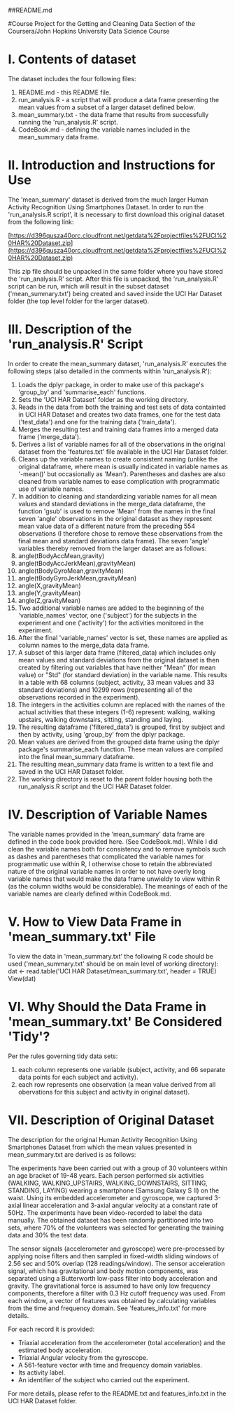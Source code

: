 ##README.md

#Course Project for the Getting and Cleaning Data Section of the Coursera/John Hopkins University Data Science Course


I. Contents of  dataset
=======================
The dataset includes the four following files:

1. README.md  - this README file.
2. run\_analysis.R - a script that will produce a data frame presenting the mean values from a subset of a larger dataset defined below.
3. mean\_summary.txt - the data frame that results from successfully running the 'run\_analysis.R' script.
4. CodeBook.md - defining the variable names included in the mean\_summary data frame.  


II. Introduction and Instructions for Use
=========================================
The 'mean\_summary' dataset is derived from the much larger Human Activity Recognition Using Smartphones Dataset. In order to run the 'run\_analysis.R script', it is necessary to first download this original dataset from the following link:

[https://d396qusza40orc.cloudfront.net/getdata%2Fprojectfiles%2FUCI%20HAR%20Dataset.zip](https://d396qusza40orc.cloudfront.net/getdata%2Fprojectfiles%2FUCI%20HAR%20Dataset.zip)

This zip file should be unpacked in the same folder where you have stored the 'run\_analysis.R' script. After this file is unpacked, the 'run\_analysis.R' script can be run, which will result in the subset dataset ('mean\_summary.txt') being created and saved inside the UCI Har Dataset folder (the top level folder for the larger dataset).  


III. Description of the 'run\_analysis.R' Script
================================================
In order to create the mean\_summary dataset, 'run\_analysis.R' executes the following steps (also detailed in the comments within 'run\_analysis.R'):

1. Loads the dplyr package, in order to make use of this package's 'group\_by' and 'summarise\_each' functions.  
2. Sets the 'UCI HAR Dataset' folder as the working directory.  
3. Reads in the data from both the training and test sets of data containted in UCI HAR Dataset and creates two data frames, one for the test data ('test\_data') and one for the training data ('train\_data').  
4. Merges the resulting test and training data frames into a merged data frame ('merge\_data').  
5. Derives a list of variable names for all of the observations in the original dataset from the 'features.txt' file available in the UCI Har Dataset folder.  
6. Cleans up the variable names to create consistent naming (unlike the original dataframe, where mean is usually indicated in variable names as '-mean()' but occasionally as 'Mean'). Parentheses and dashes are also cleaned from variable names to ease complication with programmatic use of variable names. 
7. In addition to cleaning and standardizing variable names for all mean values and standard deviations in the merge\_data dataframe, the function 'gsub' is used to remove 'Mean' from the names in the final seven 'angle' observations in the original dataset as they represent mean value data of a different nature from the preceding 554 observations (I therefore chose to remove these observations from the final mean and standard deviations data frame). The seven 'angle' variables thereby removed from the larger dataset are as follows: 
  1. angle(tBodyAccMean,gravity)
  2. angle(tBodyAccJerkMean),gravityMean)
  3. angle(tBodyGyroMean,gravityMean)
  4. angle(tBodyGyroJerkMean,gravityMean)
  5. angle(X,gravityMean)
  6. angle(Y,gravityMean)
  7. angle(Z,gravityMean)  
8. Two additional variable names are added to the beginning of the 'variable\_names' vector, one ('subject') for the subjects in the experiment and one ('activity') for the activities monitored in the experiment.  
9. After the final 'variable\_names' vector is set, these names are applied as column names to the merge\_data data frame.  
10. A subset of this larger data frame (filtered\_data) which includes only mean values and standard deviations from the original dataset is then created by filtering out variables that have neither "Mean" (for mean value) or "Std" (for standard deviation) in the variable name. This results in a table with 68 columns (subject, activity, 33 mean values and 33 standard deviations) and 10299 rows (representing all of the observations recorded in the experiment).  
11. The integers in the activities column are replaced with the names of the actual activities that these integers (1-6) represent: walking, walking upstairs, walking downstairs, sitting, standing and laying.  
12. The resulting dataframe ('filtered\_data') is grouped, first by subject and then by activity, using 'group\_by' from the dplyr package.  
13. Mean values are derived from the grouped data frame using the dplyr package's summarise\_each function. These mean values are compiled into the final mean\_summary dataframe.  
14. The resulting mean\_summary data frame is written to a text file and saved in the UCI HAR Dataset folder.  
15. The working directory is reset to the parent folder housing both the run\_analysis.R script and the UCI HAR Dataset folder.    

IV. Description of Variable Names
=================================
The variable names provided in the 'mean_summary' data frame are defined in the code book provided here. (See CodeBook.md). While I did clean the variable names both for consistency and to remove symbols such as dashes and parentheses that complicated the variable names for programmatic use within R, I otherwise chose to retain the abbreviated nature of the original variable names in order to not have overly long variable names that would make the data frame unwieldy to view within R (as the column widths would be considerable). The meanings of each of the variable names are clearly defined within CodeBook.md.


V. How to View Data Frame in 'mean_summary.txt' File
=====================================================
To view the data in 'mean_summary.txt' the following R code should be used ('mean_summary.txt' should be on main level of working directory):  
dat <- read.table('UCI HAR Dataset/mean_summary.txt', header = TRUE)  
View(dat)


VI. Why Should the Data Frame in 'mean_summary.txt' Be Considered 'Tidy'?
========================================================================
Per the rules governing tidy data sets:  
1. each column represents one variable (subject, activity, and 66 separate data points for each subject and activity).  
2. each row represents one observation (a mean value derived from all obervations for this subject and activity in original dataset).  


VII. Description of Original Dataset
===================================
The description for the original Human Activity Recognition Using Smartphones Dataset from which the mean values presented in mean\_summary.txt are derived is as follows:

The experiments have been carried out with a group of 30 volunteers within an age bracket of 19-48 years. Each person performed six activities (WALKING, WALKING\_UPSTAIRS, WALKING\_DOWNSTAIRS, SITTING, STANDING, LAYING) wearing a smartphone (Samsung Galaxy S II) on the waist. Using its embedded accelerometer and gyroscope, we captured 3-axial linear acceleration and 3-axial angular velocity at a constant rate of 50Hz. The experiments have been video-recorded to label the data manually. The obtained dataset has been randomly partitioned into two sets, where 70% of the volunteers was selected for generating the training data and 30% the test data.

The sensor signals (accelerometer and gyroscope) were pre-processed by applying noise filters and then sampled in fixed-width sliding windows of 2.56 sec and 50% overlap (128 readings/window). The sensor acceleration signal, which has gravitational and body motion components, was separated using a Butterworth low-pass filter into body acceleration and gravity. The gravitational force is assumed to have only low frequency components, therefore a filter with 0.3 Hz cutoff frequency was used. From each window, a vector of features was obtained by calculating variables from the time and frequency domain. See 'features\_info.txt' for more details.

For each record it is provided:
- Triaxial acceleration from the accelerometer (total acceleration) and the estimated body acceleration.
- Triaxial Angular velocity from the gyroscope.
- A 561-feature vector with time and frequency domain variables.
- Its activity label.
- An identifier of the subject who carried out the experiment.

For more details, please refer to the README.txt and features\_info.txt in the UCI HAR Dataset folder.
